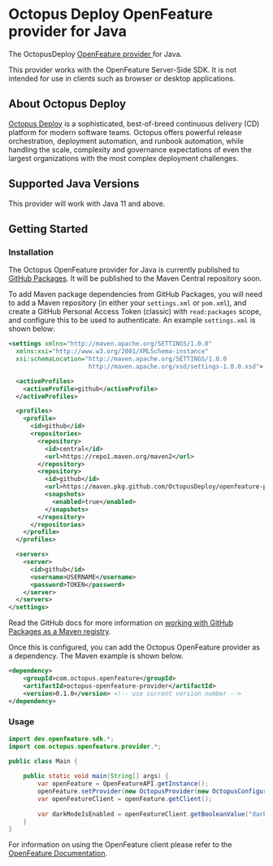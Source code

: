 # Octopus Deploy OpenFeature provider for Java  

The OctopusDeploy [OpenFeature provider
](https://openfeature.dev/docs/reference/concepts/provider/) for Java.

This provider works with the OpenFeature Server-Side SDK. It is not intended for use in clients such as browser or desktop applications. 

## About Octopus Deploy 

[Octopus Deploy](https://octopus.com) is a sophisticated, best-of-breed continuous delivery (CD) platform for modern software teams. Octopus offers powerful release orchestration, deployment automation, and runbook automation, while handling the scale, complexity and governance expectations of even the largest organizations with the most complex deployment challenges.

## Supported Java Versions 
This provider will work with Java 11 and above.

## Getting Started

### Installation

The Octopus OpenFeature provider for Java is currently published to [GitHub Packages](https://github.com/OctopusDeploy/openfeature-provider-java/packages/2528379). It will be published to the Maven Central repository soon.

To add Maven package dependencies from GitHub Packages, you will need to add a Maven repository (in either your `settings.xml` or `pom.xml`), and create a GitHub Personal Access Token (classic) with `read:packages` scope, and configure this to be used to authenticate. An example `settings.xml` is shown below:  

```xml
<settings xmlns="http://maven.apache.org/SETTINGS/1.0.0"
  xmlns:xsi="http://www.w3.org/2001/XMLSchema-instance"
  xsi:schemaLocation="http://maven.apache.org/SETTINGS/1.0.0
                      http://maven.apache.org/xsd/settings-1.0.0.xsd">

  <activeProfiles>
    <activeProfile>github</activeProfile>
  </activeProfiles>

  <profiles>
    <profile>
      <id>github</id>
      <repositories>
        <repository>
          <id>central</id>
          <url>https://repo1.maven.org/maven2</url>
        </repository>
        <repository>
          <id>github</id>
          <url>https://maven.pkg.github.com/OctopusDeploy/openfeature-provider-java</url>
          <snapshots>
            <enabled>true</enabled>
          </snapshots>
        </repository>
      </repositories>
    </profile>
  </profiles>

  <servers>
    <server>
      <id>github</id>
      <username>USERNAME</username>
      <password>TOKEN</password>
    </server>
  </servers>
</settings>
```
Read the GitHub docs for more information on [working with GitHub Packages as a Maven registry](https://docs.github.com/en/packages/working-with-a-github-packages-registry/working-with-the-apache-maven-registry#authenticating-to-github-packages).

Once this is configured, you can add the Octopus OpenFeature provider as a dependency. The Maven example is shown below.


```xml
<dependency>
    <groupId>com.octopus.openfeature</groupId>
    <artifactId>octopus-openfeature-provider</artifactId>
    <version>0.1.0</version> <!-- use current version number -->
</dependency>
```

### Usage 

```java
import dev.openfeature.sdk.*;
import com.octopus.openfeature.provider.*;

public class Main {
    
    public static void main(String[] args) {
        var openFeature = OpenFeatureAPI.getInstance();
        openFeature.setProvider(new OctopusProvider(new OctopusConfiguration("Your Octopus client identifier")));
        var openFeatureClient = openFeature.getClient(); 
        
        var darkModeIsEnabled = openFeatureClient.getBooleanValue("dark-mode", false);
    }
}
```

For information on using the OpenFeature client please refer to the [OpenFeature Documentation](https://docs.openfeature.dev/docs/reference/concepts/evaluation-api/).